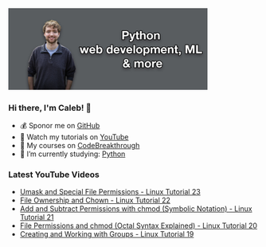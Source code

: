 <img src="github-cover-photo-my-face.jpg" width="400px" />

### Hi there, I'm Caleb! 🍛

- 💰 Sponor me on [GitHub](https://github.com/sponsors/CalebCurry)
- 🎥 Watch my tutorials on [YouTube](https://www.youtube.com/calebthevideomaker2)
- 📗 My courses on [CodeBreakthrough](https://www.codebreakthrough.com)
- 🤔 I’m currently studying: [Python](https://www.youtube.com/watch?v=s3IvdkCq2_c&t=4254s)

### Latest YouTube Videos
<!-- YOUTUBE:START -->
- [Umask and Special File Permissions - Linux Tutorial 23](https://www.youtube.com/watch?v=0m4lTBJJe4k)
- [File Ownership and Chown - Linux Tutorial 22](https://www.youtube.com/watch?v=moNTR6zCLUc)
- [Add and Subtract Permissions with chmod (Symbolic Notation) - Linux Tutorial 21](https://www.youtube.com/watch?v=aei_9GUWHxU)
- [File Permissions and chmod (Octal Syntax Explained) - Linux Tutorial 20](https://www.youtube.com/watch?v=3gcSeDoQ_rU)
- [Creating and Working with Groups - Linux Tutorial 19](https://www.youtube.com/watch?v=RecADYq9E30)
<!-- YOUTUBE:END -->
